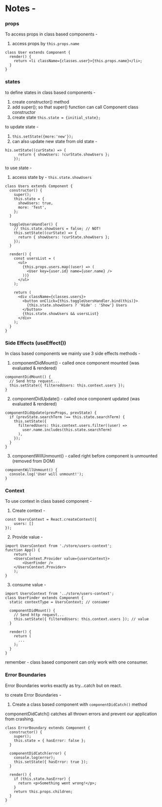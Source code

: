 # Notes -

### props

To access props in class based components -

1. access props by `this.props.name`

```
class User extends Component {
  render() {
    return <li className={classes.user}>{this.props.name}</li>;
  }
}
```

### states

to define states in class based components -

1. create constructor() method
2. add super(); so that super() function can call Component class constructor
3. create state `this.state = {initial_state};`

to update state -

1. `this.setState({more:'new'});`
2. can also update new state from old state -

```
his.setState((curState) => {
      return { showUsers: !curState.showUsers };
    });
```

to use state -

1. access state by - `this.state.showUsers`

```
class Users extends Component {
  constructor() {
    super();
    this.state = {
      showUsers: true,
      more: 'Test',
    };
  }

  toggleUsersHandler() {
    // this.state.showUsers = false; // NOT!
    this.setState((curState) => {
      return { showUsers: !curState.showUsers };
    });
  }

  render() {
    const usersList = (
      <ul>
        {this.props.users.map((user) => (
          <User key={user.id} name={user.name} />
        ))}
      </ul>
    );

    return (
      <div className={classes.users}>
        <button onClick={this.toggleUsersHandler.bind(this)}>
          {this.state.showUsers ? 'Hide' : 'Show'} Users
        </button>
        {this.state.showUsers && usersList}
      </div>
    );
  }
}
```

### Side Effects (useEffect())

In class based components we mainly use 3 side effects methods -

1. componentDidMount() - called once component mounted (was evaluated & rendered)

```
componentDidMount() {
  // Send http request...
  this.setState({ filteredUsers: this.context.users });
}
```

2. componentDidUpdate() - called once component updated (was evaluated & rendered)

```
componentDidUpdate(prevProps, prevState) {
  if (prevState.searchTerm !== this.state.searchTerm) {
    this.setState({
      filteredUsers: this.context.users.filter((user) =>
        user.name.includes(this.state.searchTerm)
      ),
    });
  }
}
```

3. componentWillUnmount() - called right before component is unmounted (removed from DOM)

```
componentWillUnmount() {
  console.log('User will unmount!');
}
```

### Context

To use context in class based component -

1. Create context -

```
const UsersContext = React.createContext({
    users: []
});
```

2. Provide value -

```
import UsersContext from './store/users-context';
function App() {
    return (
    <UsersContext.Provider value={usersContext}>
        <UserFinder />
    </UsersContext.Provider>
    );
}
```

3. consume value -

```
import UsersContext from '../store/users-context';
class UserFinder extends Component {
  static contextType = UsersContext; // consumer

  componentDidMount() {
    // Send http request...
    this.setState({ filteredUsers: this.context.users }); // value
  }

  render() {
    return (
      ...
    );
  }
}
```

remember - class based component can only work with one consumer.

### Error Boundaries

Error Boundaries works exactly as try...catch but on react.

to create Error Boundaries -

1. Create a class based component with `componentDidCatch()` method

componentDidCatch() catches all thrown errors and prevent our application from crashing.

```
class ErrorBoundary extends Component {
  constructor() {
    super();
    this.state = { hasError: false };
  }

  componentDidCatch(error) {
    console.log(error);
    this.setState({ hasError: true });
  }

  render() {
    if (this.state.hasError) {
      return <p>Something went wrong!</p>;
    }
    return this.props.children;
  }
}
```
